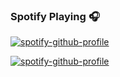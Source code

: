 ### Spotify Playing :headphones:

[![spotify-github-profile](https://spotify-github-profile.vercel.app/api/view?uid=spvcvjffjgwtsmrq21eyz1ic7&cover_image=true&theme=natemoo-re)](https://spotify-github-profile.vercel.app/api/view?uid=spvcvjffjgwtsmrq21eyz1ic7&redirect=true)

[![spotify-github-profile](https://spotify-github-profile.vercel.app/api/view?uid=spvcvjffjgwtsmrq21eyz1ic7&cover_image=true&theme=novatorem)](https://spotify-github-profile.vercel.app/api/view?uid=spvcvjffjgwtsmrq21eyz1ic7&redirect=true)
